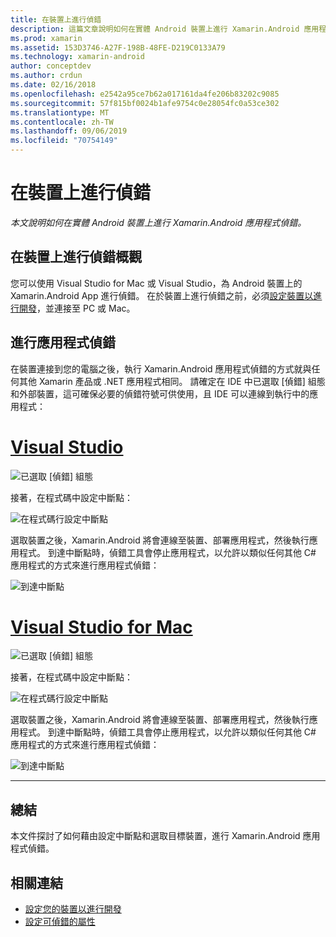 ```yaml
---
title: 在裝置上進行偵錯
description: 這篇文章說明如何在實體 Android 裝置上進行 Xamarin.Android 應用程式偵錯。
ms.prod: xamarin
ms.assetid: 153D3746-A27F-198B-48FE-D219C0133A79
ms.technology: xamarin-android
author: conceptdev
ms.author: crdun
ms.date: 02/16/2018
ms.openlocfilehash: e2542a95ce7b62a017161da4fe206b83202c9085
ms.sourcegitcommit: 57f815bf0024b1afe9754c0e28054fc0a53ce302
ms.translationtype: MT
ms.contentlocale: zh-TW
ms.lasthandoff: 09/06/2019
ms.locfileid: "70754149"
---
```

# <a name="debug-on-device"></a>在裝置上進行偵錯

_本文說明如何在實體 Android 裝置上進行 Xamarin.Android 應用程式偵錯。_

## <a name="debug-on-device-overview"></a>在裝置上進行偵錯概觀

您可以使用 Visual Studio for Mac 或 Visual Studio，為 Android 裝置上的 Xamarin.Android App 進行偵錯。 在於裝置上進行偵錯之前，必須[設定裝置以進行開發](~/android/get-started/installation/set-up-device-for-development.md)，並連接至 PC 或 Mac。

## <a name="debug-application"></a>進行應用程式偵錯

在裝置連接到您的電腦之後，執行 Xamarin.Android 應用程式偵錯的方式就與任何其他 Xamarin 產品或 .NET 應用程式相同。 請確定在 IDE 中已選取 [偵錯] 組態和外部裝置，這可確保必要的偵錯符號可供使用，且 IDE 可以連線到執行中的應用程式： 

# <a name="visual-studiotabwindows"></a>[Visual Studio](#tab/windows)

![已選取 [偵錯] 組態](debug-on-device-images/image1-vs.png)

接著，在程式碼中設定中斷點：

![在程式碼行設定中斷點](debug-on-device-images/image2-vs.png)

選取裝置之後，Xamarin.Android 將會連線至裝置、部署應用程式，然後執行應用程式。 到達中斷點時，偵錯工具會停止應用程式，以允許以類似任何其他 C# 應用程式的方式來進行應用程式偵錯： 

![到達中斷點](debug-on-device-images/image3-vs.png)

# <a name="visual-studio-for-mactabmacos"></a>[Visual Studio for Mac](#tab/macos)

![已選取 [偵錯] 組態](debug-on-device-images/image1-xs.png)

接著，在程式碼中設定中斷點：

![在程式碼行設定中斷點](debug-on-device-images/image2-xs.png)

選取裝置之後，Xamarin.Android 將會連線至裝置、部署應用程式，然後執行應用程式。 到達中斷點時，偵錯工具會停止應用程式，以允許以類似任何其他 C# 應用程式的方式來進行應用程式偵錯： 

![到達中斷點](debug-on-device-images/image3-xs.png)

-----

## <a name="summary"></a>總結

本文件探討了如何藉由設定中斷點和選取目標裝置，進行 Xamarin.Android 應用程式偵錯。

## <a name="related-links"></a>相關連結

- [設定您的裝置以進行開發](~/android/get-started/installation/set-up-device-for-development.md)
- [設定可偵錯的屬性](~/android/deploy-test/debuggable-attribute.md)
